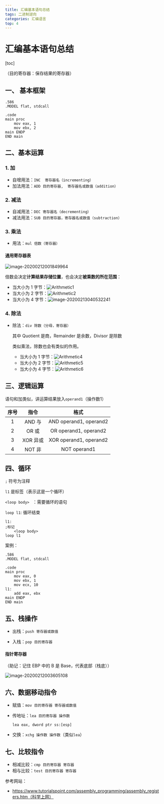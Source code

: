 ```yaml
---
title: 汇编基本语句总结
tags: 二进制逆向
categories: 汇编语言
top: 4
---
```


# 汇编基本语句总结

[toc]

 （目的寄存器：保存结果的寄存器）

## 一、 基本框架

```assembly
.586
.MODEL flat, stdcall

.code
main proc
	mov eax, 1
	mov ebx, 2
main ENDP
END main
```



## 二、基本运算



### 1. 加

- 自增用法：`INC  寄存器名（incrementing）`
- 加法用法：`ADD 目的寄存器,  寄存器名或数值（addition）`



### 2. 减法

- 自减用法：`DEC 寄存器名（decrementing）`
- 减法用法：`SUB 目的寄存器，寄存器名或数值（subtraction）`



### 3. 乘法

- 用法：`mul 倍数（寄存器）`

#### 通用寄存器表

![image-20200212001849964](C:\Users\LITTLECHIEH\AppData\Roaming\Typora\typora-user-images\image-20200212001849964.png)

倍数会决定**计算结果存储位置**，也会决定**被乘数的所在范围**：

- 当大小为 1 字节：![Arithmetic1](https://www.tutorialspoint.com/assembly_programming/images/arithmetic1.jpg)
- 当大小为 2 字节：![Arithmetic2](https://www.tutorialspoint.com/assembly_programming/images/arithmetic2.jpg)
- 当大小为 4 字节：![image-20200213040532241](C:\Users\LITTLECHIEH\AppData\Roaming\Typora\typora-user-images\image-20200213040532241.png)



### 4. 除法

- 除法：`div 除数（分母，寄存器）`

  其中 Quotient 是商，Remainder 是余数，Divisor 是除数

  类似乘法，除数也会有类似的作用。

  - 当大小为 1 字节：![Arithmetic4](https://www.tutorialspoint.com/assembly_programming/images/arithmetic4.jpg)
  - 当大小为 2 字节：![Arithmetic5](https://www.tutorialspoint.com/assembly_programming/images/arithmetic5.jpg)
  - 当大小为 4 字节：![Arithmetic6](https://www.tutorialspoint.com/assembly_programming/images/arithmetic6.jpg)





## 三、逻辑运算

语句和加类似，讲运算结果放入`operand1`（操作数1）

| 序号 |   指令   |          格式          |
| :--: | :------: | :--------------------: |
|  1   |  AND 与  | AND operand1, operand2 |
|  2   |  OR 或   | OR operand1, operand2  |
|  3   | XOR 异或 | XOR operand1, operand2 |
|  4   |  NOT 非  |      NOT operand1      |



## 四、循环

`;`  符号为注释

`l1` 是标签（表示这是一个循环）

`<loop body> ` ：需要循环的语句

`loop l1`: 循环结束

```assembly
l1: 
;标记
	<loop body>
loop l1
```

案例：

```assembly
.586
.MODEL flat, stdcall

.code
main proc
	mov eax, 0
	mov ebx, 1
	mov ecx, 10
l1:
	add eax, ebx
main ENDP
END main
```





## 五、栈操作

- 出栈：`push 寄存器或数值`

- 入栈：`pop 目的寄存器`

#### 指针寄存器

（助记：记住 EBP 中的 B 是 Base，代表底部（栈底））

![image-20200212003605108](C:\Users\LITTLECHIEH\AppData\Roaming\Typora\typora-user-images\image-20200212003605108.png)



## 六、数据移动指令

- 赋值：`mov 目的寄存器 寄存器或数值`

- 传地址：`lea 目的寄存器 操作数`

  ```assembly
  lea eax, dword ptr ss:[esp]
  ```

- 交换：`xchg 操作数 操作数`（类似`lea`）



## 七、比较指令

- 相减比较：`cmp 目的寄存器 寄存器`
- 相与比较：`test 目的寄存器 寄存器`



参考网站：

- https://www.tutorialspoint.com/assembly_programming/assembly_registers.htm（科学上网）